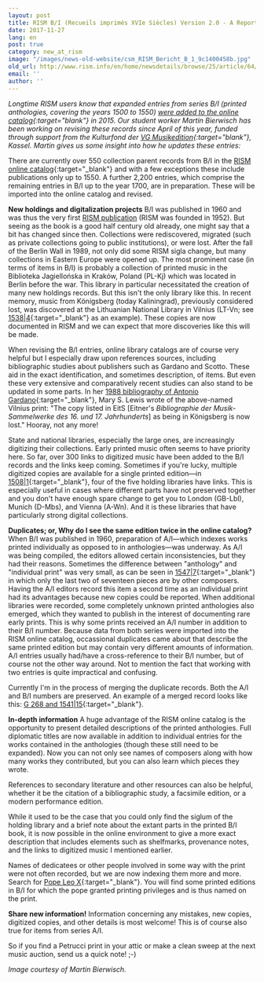 ```yaml
---
layout: post
title: RISM B/I (Recueils imprimés XVIe Siècles) Version 2.0 - A Report from the Central Office
date: 2017-11-27
lang: en
post: true
category: new_at_rism
image: "/images/news-old-website/csm_RISM_Bericht_B_1_9c1400458b.jpg"
old_url: http://www.rism.info/en/home/newsdetails/browse/25/article/64/rism-bi-recueils-imprimes-xvie-siecles-version-20-a-report-from-the-central-office.html
email: ''
author: ''
---
```


_Longtime RISM users know that expanded entries from series B/I (printed anthologies, covering the years 1500 to 1550) [were added to the online catalog](/new_at_rism/2015/05/21/printed-music-ai-and-bi-now-in-risms-online.html){:target="_blank"} in 2015. Our student worker Martin Bierwisch has been working on revising these records since April of this year, funded through support from the Kulturfond der [VG Musikedition](https://www.vg-musikedition.de/){:target="_blank"}, Kassel__. Martin gives us some insight into how he updates these entries:_

There are currently over 550 collection parent records from B/I in the [RISM online catalog](https://opac.rism.info/metaopac/start.do?View=rism){:target="_blank"} and with a few exceptions these include publications only up to 1550. A further 2,200 entries, which comprise the remaining entries in B/I up to the year 1700, are in preparation. These will be imported into the online catalog and revised.

**New holdings and digitalization projects**
B/I was published in 1960 and was thus the very first [RISM publication](/publications.html) (RISM was founded in 1952). But seeing as the book is a good half century old already, one might say that a bit has changed since then. Collections were rediscovered, migrated (such as private collections going to public institutions), or were lost. After the fall of the Berlin Wall in 1989, not only did some RISM sigla change, but many collections in Eastern Europe were opened up. The most prominent case (in terms of items in B/I) is probably a collection of printed music in the Biblioteka Jagiellońska in Kraków, Poland (PL-Kj) which was located in Berlin before the war. This library in particular necessitated the creation of many new holdings records. But this isn't the only library like this. In recent memory, music from Königsberg (today Kaliningrad), previously considered lost, was discovered at the Lithuanian National Library in Vilnius (LT-Vn; see [1538\|4](https://opac.rism.info/search?id=00000993104216&Language=en){:target="_blank"} as an example). These copies are now documented in RISM and we can expect that more discoveries like this will be made.

When revising the B/I entries, online library catalogs are of course very helpful but I especially draw upon references sources, including bibliographic studies about publishers such as Gardano and Scotto. These aid in the exact identification, and sometimes description, of items. But even these very extensive and comparatively recent studies can also stand to be updated in some parts. In her [1988 bibliography of Antonio Gardano](http://www.worldcat.org/oclc/16405793){:target="_blank"}, Mary S. Lewis wrote of the above-named Vilnius print: "The copy listed in EitS [Eitner's _Bibliographie der Musik-Sammelwerke des 16. und 17. Jahrhunderts_] as being in Königsberg is now lost." Hooray, not any more!

State and national libraries, especially the large ones, are increasingly digitizing their collections. Early printed music often seems to have priority here. So far, over 300 links to digitized music have been added to the B/I records and the links keep coming. Sometimes if you're lucky, multiple digitized copies are available for a single printed edition—in [1508\|1](https://opac.rism.info/search?id=00000993103816&Language=en){:target="_blank"}, four of the five holding libraries have links. This is especially useful in cases where different parts have not preserved together and you don't have enough spare change to get you to London (GB-Lbl), Munich (D-Mbs), and Vienna (A-Wn). And it is these libraries that have particularly strong digital collections.

**Duplicates; or, Why do I see the same edition twice in the online catalog?**
When B/I was published in 1960, preparation of A/I—which indexes works printed individually as opposed to in anthologies—was underway. As A/I was being compiled, the editors allowed certain inconsistencies, but they had their reasons. Sometimes the difference between "anthology" and "individual print" was very small, as can be seen in [1547\|7](https://opac.rism.info/search?id=00000993104538&Language=en){:target="_blank"} in which only the last two of seventeen pieces are by other composers. Having the A/I editors record this item a second time as an individual print had its advantages because new copies could be reported. When additional libraries were recorded, some completely unknown printed anthologies also emerged, which they wanted to publish in the interest of documenting rare early prints. This is why some prints received an A/I number in addition to their B/I number. Because data from both series were imported into the RISM online catalog, occassional duplicates came about that describe the same printed edition but may contain very different amounts of information. A/I entries usually had/have a cross-reference to their B/I number, but of course not the other way around. Not to mention the fact that working with two entries is quite impractical and confusing.

Currently I'm in the process of merging the duplicate records. Both the A/I and B/I numbers are preserved. An example of a merged record looks like this: [G 268 and 1541\|15](https://opac.rism.info/search?id=00000993104307&Language=en){:target="_blank"}.

**In-depth information**
A huge advantage of the RISM online catalog is the opportunity to present detailed descriptions of the printed anthologies. Full diplomatic titles are now available in addition to individual entries for the works contained in the anthologies (though these still need to be expanded). Now you can not only see names of composers along with how many works they contributed, but you can also learn which pieces they wrote.

References to secondary literature and other resources can also be helpful, whether it be the citation of a bibliographic study, a facsimile edition, or a modern performance edition.

While it used to be the case that you could only find the siglum of the holding library and a brief note about the extant parts in the printed B/I book, it is now possible in the online environment to give a more exact description that includes elements such as shelfmarks, provenance notes, and the links to digitized music I mentioned earlier.

Names of dedicatees or other people involved in some way with the print were not often recorded, but we are now indexing them more and more. Search for [Pope Leo X](https://opac.rism.info/search?View=rism&q=Leo+X+Papa){:target="_blank"}. You will find some printed editions in B/I for which the pope granted printing privileges and is thus named on the print.

**Share new information!**
Information concerning any mistakes, new copies, digitized copies, and other details is most welcome! This is of course also true for items from series A/I.

So if you find a Petrucci print in your attic or make a clean sweep at the next music auction, send us a quick note! ;-)

_Image courtesy of Martin Bierwisch._